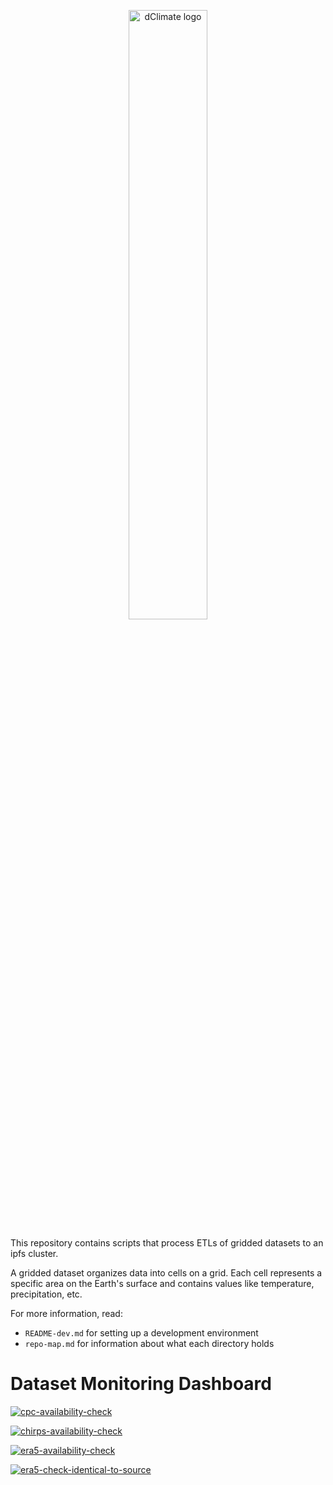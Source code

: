 <p align="center">
<a href="https://dclimate.net/" target="_blank" rel="noopener noreferrer">
<img width="50%" src="https://user-images.githubusercontent.com/41392423/173133333-79ef15d0-6671-4be3-ac97-457344e9e958.svg" alt="dClimate logo">
</a>
</p>

This repository contains scripts that process ETLs of gridded datasets to an ipfs cluster.

A gridded dataset organizes data into cells on a grid. Each cell represents a specific area on the Earth's surface and contains values like temperature, precipitation, etc.

For more information, read:
+ `README-dev.md` for setting up a development environment
+ `repo-map.md` for information about what each directory holds

# Dataset Monitoring Dashboard
[![cpc-availability-check](https://github.com/dClimate/etl-scripts/actions/workflows/cpc-availablity-check.yaml/badge.svg)](https://github.com/dClimate/etl-scripts/actions/workflows/cpc-availablity-check.yaml)

[![chirps-availability-check](https://github.com/dClimate/etl-scripts/actions/workflows/chirps-availability-check.yaml/badge.svg)](https://github.com/dClimate/etl-scripts/actions/workflows/chirps-availability-check.yaml)

[![era5-availability-check](https://github.com/dClimate/etl-scripts/actions/workflows/era5-availability-check.yaml/badge.svg)](https://github.com/dClimate/etl-scripts/actions/workflows/era5-availability-check.yaml)

[![era5-check-identical-to-source](https://github.com/dClimate/etl-scripts/actions/workflows/era5-check-identical-to-source.yaml/badge.svg?branch=main)](https://github.com/dClimate/etl-scripts/actions/workflows/era5-check-identical-to-source.yaml)
